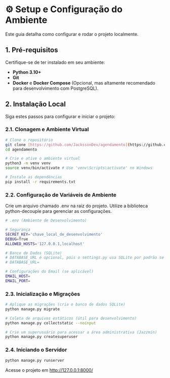 # ⚙️ Setup e Configuração do Ambiente

Este guia detalha como configurar e rodar o projeto localmente.

## 1. Pré-requisitos

Certifique-se de ter instalado em seu ambiente:
* **Python 3.10+**
* **Git**
* **Docker** e **Docker Compose** (Opcional, mas altamente recomendado para desenvolvimento com PostgreSQL).

## 2. Instalação Local

Siga estes passos para configurar e iniciar o projeto:

### 2.1. Clonagem e Ambiente Virtual

```bash
# Clone o repositório
git clone [https://github.com/JackssonDev/agendamento](https://github.com/JackssonDev/agendamento)
cd agendamento

# Crie e ative o ambiente virtual
python3 -m venv venv
source venv/bin/activate # Use 'venv\Scripts\activate' no Windows

# Instale as dependências
pip install -r requirements.txt
```

### 2.2. Configuração de Variáveis de Ambiente
Crie um arquivo chamado .env na raiz do projeto. Utilize a biblioteca python-decouple para gerenciar as configurações.
```bash
# .env (Ambiente de Desenvolvimento)

# Segurança
SECRET_KEY='chave_local_de_desenvolvimento'
DEBUG=True
ALLOWED_HOSTS='127.0.0.1,localhost'

# Banco de Dados (SQLite)
# DATABASE_URL é opcional, pois o settings.py usa SQLite por padrão se vazio.
# DATABASE_URL=

# Configurações do Email (se aplicável)
EMAIL_HOST=
EMAIL_PORT=
```
### 2.3. Inicialização e Migrações
```bash
# Aplique as migrações (cria o banco de dados SQLite)
python manage.py migrate

# Coleta de arquivos estáticos (útil para desenvolvimento)
python manage.py collectstatic --noinput

# Crie um superusuário para acessar a área administrativa (Jazzmin)
python manage.py createsuperuser
```
### 2.4. Iniciando o Servidor
```bash
python manage.py runserver
```
Acesse o projeto em http://127.0.0.1:8000/
